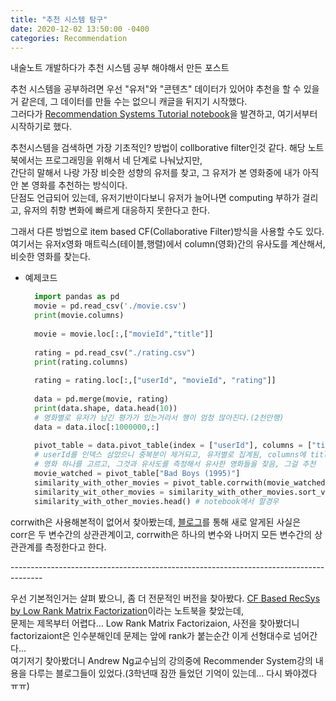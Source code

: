 ```yaml
---
title: "추천 시스템 탐구"
date: 2020-12-02 13:50:00 -0400
categories: Recommendation
---
```

내술노트 개발하다가 추천 시스템 공부 해야해서 만든 포스트

추천 시스템을 공부하려면 우선 "유저"와 "콘텐츠" 데이터가 있어야 추천을 할 수 있을거 같은데, 그 데이터를 만들 수는 없으니 캐글을 뒤지기 시작했다.<br>
그러다가 <a href="https://www.kaggle.com/kanncaa1/recommendation-systems-tutorial">Recommendation Systems Tutorial notebook</a>을 발견하고, 여기서부터 시작하기로 했다.

추천시스템을 검색하면 가장 기초적인? 방법이 collborative filter인것 같다. 해당 노트북에서는 프로그래밍을 위해서 네 단계로 나눠났지만,<br>
간단히 말해서 나랑 가장 비슷한 성향의 유저를 찾고, 그 유저가 본 영화중에 내가 아직 안 본 영화를 추천하는 방식이다.<br>
단점도 언급되어 있는데, 유저기반이다보니 유저가 늘어나면 computing 부하가 걸리고, 유저의 취향 변화에 빠르게 대응하지 못한다고 한다.

그래서 다른 방법으로 item based CF(Collaborative Filter)방식을 사용할 수도 있다.<br>
여기서는 유저x영화 매트릭스(테이블,행렬)에서 column(영화)간의 유사도를 계산해서, 비슷한 영화를 찾는다. <br>

- 예제코드<br>
  ```python
    import pandas as pd
    movie = pd.read_csv('./movie.csv')
    print(movie.columns)
    
    movie = movie.loc[:,["movieId","title"]]
    
    rating = pd.read_csv("./rating.csv")
    print(rating.columns)
    
    rating = rating.loc[:,["userId", "movieId", "rating"]]
    
    data = pd.merge(movie, rating)
    print(data.shape, data.head(10))
    # 영화별로 유저가 남긴 평가가 있는거라서 행이 엄청 많아진다.(2천만행)
    data = data.iloc[:1000000,:]
    
    pivot_table = data.pivot_table(index = ["userId"], columns = ["title"], values="rating")
    # userId를 인덱스 삼았으니 중복분이 제거되고, 유저별로 집계됨, columns에 title을 넣어서 영화를 컬럼으로 만들고, value에 rating을 넣어서 위에서 원하던 유저x영화 매트릭스가 만들어짐
    # 영화 하나를 고르고, 그것과 유사도를 측정해서 유사한 영화들을 찾음, 그걸 추천
    movie_watched = pivot_table["Bad Boys (1995)"]
    similarity_with_other_movies = pivot_table.corrwith(movie_watched)
    similarity_wit_other_movies = similarity_with_other_movies.sort_valus(ascending=False)
    similarity_with_other_movies.head() # notebook에서 할경우
  ```
corrwith은 사용해본적이 없어서 찾아봤는데, <a href="https://rfriend.tistory.com/405">블로그</a>를 통해 새로 알게된 사실은 <br> corr은 두 변수간의 상관관계이고, corrwith은 하나의 변수와 나머지 모든 변수간의 상관관계를 측정한다고 한다.

--------------------------------------------------------------------------------------<br>

우선 기본적인거는 살펴 봤으니, 좀 더 전문적인 버전을 찾아봤다. <a href="https://www.kaggle.com/rajmehra03/cf-based-recsys-by-low-rank-matrix-factorization">CF Based RecSys by Low Rank Matrix Factorization</a>이라는 노트북을 찾았는데,<br> 
문제는 제목부터 어렵다... Low Rank Matrix Factorizaion, 사전을 찾아봤더니 factorizaiont은 인수분해인데 문제는 앞에 rank가 붙는순간 이게 선형대수로 넘어간다...<br>
여기저기 찾아봤더니 Andrew Ng교수님의 강의중에 Recommender System강의 내용을 다루는 블로그들이 있었다.(3학년때 잠깐 들었던 기억이 있는데... 다시 봐야겠다 ㅠㅠ)<br>



